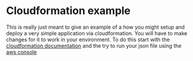 # Cloudformation example

This is really just meant to give an example of a how you might setup and
deploy a very simple application via cloudformation. You will have to make
changes for it to work in your environment.  To do this start with the
[cloudformation documentation](http://docs.aws.amazon.com/AWSCloudFormation/latest/UserGuide/Welcome.html)
and the try to run your json file using the [aws console](https://console.aws.amazon.com/cloudformation/home)
